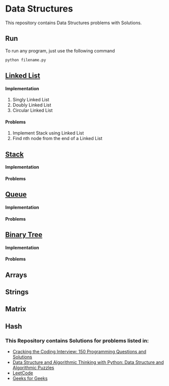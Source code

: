 # Data Structures
This repository contains Data Structures problems with Solutions. 

## Run
To run any program, just use the following command
```python
python filename.py
```

## [Linked List](https://github.com/fahadkaleem/DataStructures/tree/master/LinkedList)
#### Implementation
1. Singly Linked List
2. Doubly Linked List
3. Circular Linked List

#### Problems
1. Implement Stack using Linked List
2. Find nth node from the end of a Linked List

## [Stack](https://github.com/fahadkaleem/DataStructures/tree/master/Stack)
#### Implementation

#### Problems

## [Queue](https://github.com/fahadkaleem/DataStructures/tree/master/Queue)
#### Implementation

#### Problems

## [Binary Tree](https://github.com/fahadkaleem/DataStructures/tree/master/BinaryTree)
#### Implementation

#### Problems

## Arrays

## Strings

## Matrix

## Hash


### This Repository contains Solutions for problems listed in:

 * <a  href="https://www.amazon.com/gp/product/098478280X/ref=as_li_tl?ie=UTF8&camp=1789&creative=9325&creativeASIN=098478280X&linkCode=as2&tag=fahadkaleem-20&linkId=f41755fe733f4c26077394db21e05fb5">Cracking the Coding Interview: 150 Programming Questions and Solutions</a><img src="//ir-na.amazon-adsystem.com/e/ir?t=fahadkaleem-20&l=am2&o=1&a=098478280X" width="1" height="1" border="0" alt="" style="border:none !important; margin:0px !important;" />
 * <a target="_blank" href="https://www.amazon.com/gp/search/ref=as_li_qf_sp_sr_tl?ie=UTF8&tag=fahadkaleem-20&keywords=8192107590&index=aps&camp=1789&creative=9325&linkCode=ur2&linkId=3f3fa5f360566f5079113baa8586649e">Data Structure and Algorithmic Thinking with Python: Data Structure and Algorithmic Puzzles</a><img src="//ir-na.amazon-adsystem.com/e/ir?t=fahadkaleem-20&l=ur2&o=1&camp=1789" width="1" height="1" border="0" alt="" style="border:none !important; margin:0px !important;" />
 * [LeetCode](https://leetcode.com/)
 * [Geeks for Geeks](http://www.geeksforgeeks.org/)
